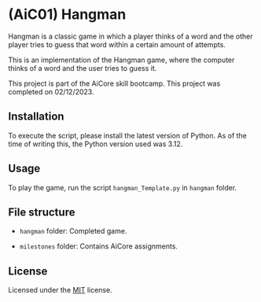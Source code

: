 # (AiC01) Hangman

Hangman is a classic game in which a player thinks of a word and the other player tries to guess that word within a certain amount of attempts.

This is an implementation of the Hangman game, where the computer thinks of a word and the user tries to guess it. 

This project is part of the AiCore skill bootcamp. This project was completed on 02/12/2023.

## Installation

To execute the script, please install the latest version of Python. As of the time of writing this, the Python version used was 3.12.

## Usage

To play the game, run the script `hangman_Template.py` in `hangman` folder.

## File structure

- `hangman` folder: Completed game.

- `milestones` folder: Contains AiCore assignments.

## License

Licensed under the [MIT](LICENSE.txt) license.